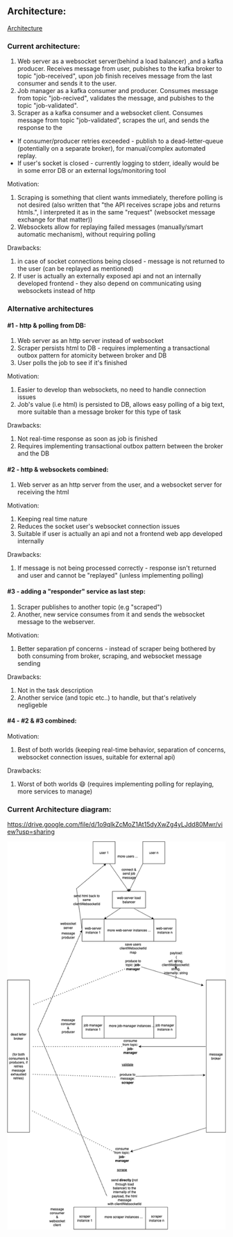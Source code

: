 ## Architecture:
[Architecture](./docs/architecture.md)

### Current architecture:

1. Web server as a websocket server(behind a load balancer) ,and a kafka producer.
   Receives message from user, pubishes to the kafka broker to topic "job-received", upon job finish receives message from the last consumer and sends it to the user.
2. Job manager as a kafka consumer and producer.
   Consumes message from topic "job-recived", validates the message, and pubishes to the topic "job-validated".
3. Scraper as a kafka consumer and a websocket client.
   Consumes message from topic "job-validated", scrapes the url, and sends the response to the 

- If consumer/producer retries exceeded - publish to a dead-letter-queue (potentially on a separate broker), for manual/complex automated replay.
- If user's socket is closed - currently logging to stderr, ideally would be in some error DB or an external logs/monitoring tool

Motivation:
1. Scraping is something that client wants immediately, therefore polling is not desired (also written that "the API receives scrape jobs and returns htmls.", I interpreted it as in the same "request" (websocket message exchange for that matter))
2. Websockets allow for replaying failed messages  (manually/smart automatic mechanism), without requiring polling

Drawbacks:
1. in case of socket connections being closed - message is not returned to the user (can be replayed as mentioned)
2. If user is actually an externally exposed api and not an internally developed frontend - they also depend on communicating using websockets instead of http

### Alternative architectures

#### #1 - http & polling from DB: 
1. Web server as an http server instead of websocket
2. Scraper persists html to DB - requires implementing a transactional outbox pattern for atomicity between broker and DB
3. User polls the job to see if it's finished

  Motivation:
  1. Easier to develop than websockets, no need to handle connection issues
  2. Job's value (i.e html) is persisted to DB, allows easy polling of a big text, more suitable than a message broker for this type of task

  Drawbacks:
  1. Not real-time response as soon as job is finished
  2. Requires implementing transactional outbox pattern between the broker and the DB


#### #2 - http & websockets combined: 

1. Web server as an http server from the user, and a websocket server for receiving the html

  Motivation:  
  1. Keeping real time nature
  2. Reduces the socket user's websocket connection issues
  3. Suitable if user is actually an api and not a frontend web app developed internally

  Drawbacks:  
  1. If message is not being processed correctly - response isn't returned and user and cannot be "replayed" (unless implementing polling)


#### #3 - adding a "responder" service as last step: 

1. Scraper publishes to another topic (e.g "scraped") 
2. Another, new service consumes from it and sends the websocket message to the webserver.

  Motivation:
  1. Better separation pf concerns - instead of scraper being bothered by both consuming from broker, scraping, and websocket message sending

  Drawbacks:
  1. Not in the task description
  2. Another service (and topic etc..) to handle, but that's relatively negligeble

#### #4 - #2 & #3 combined:
  Motivation:
  1. Best of both worlds (keeping real-time behavior, separation of concerns, websocket connection issues, suitable for external api)

  Drawbacks:
  1. Worst of both worlds :smile: (requires implementing polling for replaying, more services to manage)


### Current Architecture diagram:

https://drive.google.com/file/d/1o9qlkZcMoZ1At15dyXwZg4yLJdd80Mwr/view?usp=sharing

![My Flowchart](./architecture_diagram.png)